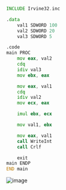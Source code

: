 ```asm
INCLUDE Irvine32.inc

.data
    val1 SDWORD 100
    val2 SDWORD 20
    val3 SDWORD 5

.code
main PROC
    mov eax, val2       
    cdq                  
    idiv val3            
    mov ebx, eax         

    mov eax, val1        
    cdq
    idiv val2            
    mov ecx, eax         

    imul ebx, ecx        

    mov val1, ebx

    mov eax, val1
    call WriteInt
    call Crlf

    exit
main ENDP
END main
```
![image](https://github.com/user-attachments/assets/bd8cef0e-94a4-4f20-b114-2e02ddf66d0a)
